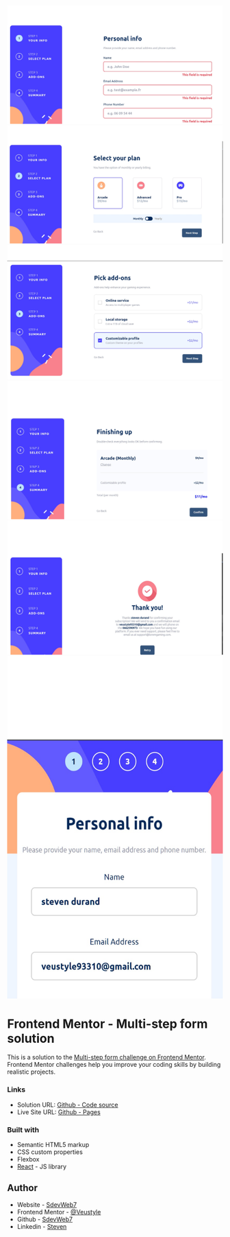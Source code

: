 ![](./screenshot1.jpg)
![](./screenshot2.jpg)
![](./screenshot3.jpg)
![](./screenshot4.jpg)
![](./screenshot5.jpg)
![](./screenshot6.jpg)

# Frontend Mentor - Multi-step form solution

This is a solution to the [Multi-step form challenge on Frontend Mentor](https://www.frontendmentor.io/challenges/multistep-form-YVAnSdqQBJ). Frontend Mentor challenges help you improve your coding skills by building realistic projects.

### Links

- Solution URL: [Github - Code source](https://github.com/SdevWeb7/MultiStepForm)
- Live Site URL: [Github - Pages](https://sdevweb7.github.io/MultiStepForm/)


### Built with

- Semantic HTML5 markup
- CSS custom properties
- Flexbox
- [React](https://reactjs.org/) - JS library


## Author

- Website - [SdevWeb7](https://sdevweb.com)
- Frontend Mentor - [@Veustyle](https://www.frontendmentor.io/profile/veustyle)
- Github - [SdevWeb7](https://github.com/SdevWeb7)
- Linkedin - [Steven](https://www.linkedin.com/in/steven-durand-1486b82a1/)
